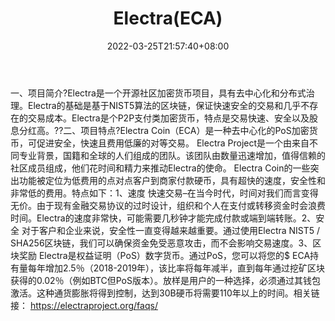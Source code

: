 ﻿---
weight: 
title: "Electra(ECA)"
description: "Electra是一个开源社区加密货币，具有去中心化和分布式治理"
date: 2022-03-25T21:57:40+08:00
lastmod: 2022-03-25T16:45:40+08:00
draft: false
authors: ["Metabd"]
featuredImage: "electraeca.webp"
link: ""
tags: ["数字代币","Electra(ECA)"]
categories: ["navigation"]
navigation: ["数字代币"]
lightgallery: true
toc: true
pinned: false
recommend: false
recommend1: false
---
一、项目简介?Electra是一个开源社区加密货币项目，具有去中心化和分布式治理。Electra的基础是基于NIST5算法的区块链，保证快速安全的交易和几乎不存在的交易成本。Electra是个P2P支付类加密货币，特点是交易快速、安全以及股息分红高。??二、项目特点?Electra Coin（ECA）是一种去中心化的PoS加密货币，可促进安全，快速且费用低廉的对等交易。
Electra Project是一个由来自不同专业背景，国籍和全球的人们组成的团队。该团队由数量迅速增加，值得信赖的社区成员组成，他们花时间和精力来推动Electra的使命。
Electra Coin的一些突出功能被定位为低费用的点对点客户到商家付款硬币，具有超快的速度，安全性和非常低的费用。特点如下：1、速度
快速交易–在当今时代，时间对我们而言变得无价。由于现有金融交易协议的过时设计，组织和个人在支付或转移资金时会浪费时间。Electra的速度非常快，可能需要几秒钟才能完成付款或端到端转账。2、安全
对于客户和企业来说，安全性一直变得越来越重要。通过使用Electra NIST5 / SHA256区块链，我们可以确保资金免受恶意攻击，而不会影响交易速度。3、区块奖励
Electra是权益证明（PoS）数字货币。通过PoS，您可以将您的$ ECA持有量每年增加2.5％（2018-2019年），该比率将每年减半，直到每年通过挖矿区块获得的0.02％（例如BTC但PoS版本）。放样是用户的一种选择，必须通过其钱包激活。这种通货膨胀将得到控制，达到30B硬币将需要110年以上的时间。相关链接：
https://electraproject.org/faqs/
